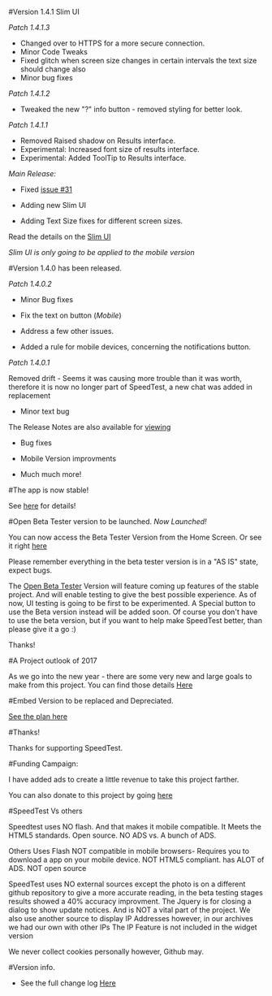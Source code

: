 
#Version 1.4.1 Slim UI

*Patch 1.4.1.3*
  - Changed over to HTTPS for a more secure connection. 
  - Minor Code Tweaks
  - Fixed glitch when screen size changes in certain intervals the text size should change also 
  - Minor bug fixes
  
  
*Patch 1.4.1.2*

 - Tweaked the new "?" info button - removed styling for better look. 
 
 

*Patch 1.4.1.1*

  - Removed Raised shadow on Results interface. 
  - Experimental: Increased font size of results interface. 
  - Experimental: Added ToolTip to Results interface. 
  
   
*Main Release:*
  
 - Fixed [issue #31](https://github.com/jdc20181/SpeedTest/issues/31)

 - Adding new Slim UI

 - Adding Text Size fixes for different screen sizes. 
 
Read the details on the [Slim UI]( https://github.com/jdc20181/SpeedTest/wiki/Slim-UI-Coming-to-SpeedTest)

*Slim UI is only going to be applied to the mobile version*


 
 
#Version 1.4.0 has been released. 

*Patch 1.4.0.2*


  - Minor Bug fixes 
  
  - Fix the text on button (*Mobile*)
  
  - Address a few other issues. 
  
  - Added a rule for mobile devices, concerning the notifications button. 
  
  
  
*Patch 1.4.0.1*

Removed drift - Seems it was causing more trouble than it was worth, therefore it is now no longer part of SpeedTest, a new chat was added in replacement

 - Minor text bug
 
 
The Release Notes are also available for [viewing](https://github.com/jdc20181/SpeedTest/wiki/Version-1.4.0-Release-Notes)

 - Bug fixes
 
 - Mobile Version improvments 
 
 - Much much more!
 

#The app is now stable!

See [here](https://github.com/jdc20181/SpeedTest/wiki/Android-App-is-now-stable!) for details!



 
 
#Open Beta Tester version to be launched. *Now Launched!*

You can now access the Beta Tester Version from the Home Screen. Or see it right [here](https://jdc20181.github.io/SpeedTest/Beta/beta.html)

Please remember everything in the beta tester version is in a "AS IS" state, expect bugs. 


The [Open Beta Tester](https://github.com/jdc20181/SpeedTest/wiki/Open-Beta-Version-to-be-launched) Version will feature coming up features of the stable project. And will enable testing to give the best possible experience. As of now, UI testing is going to be first to be experimented. A Special button to use the Beta version instead will be added soon. Of course you don't have to use the beta version, but if you want to help make SpeedTest better, than please give it a go :) 

Thanks!




#A Project outlook of 2017

As we go into the new year - there are some very new and large goals to make from this project. 
You can find those details <a href="https://github.com/jdc20181/SpeedTest/wiki/SpeedTest-2017-outlook">Here</a>

#Embed Version to be replaced and Depreciated. 

<a href="https://github.com/jdc20181/SpeedTest/wiki/Embed-Version-Replacement-plan">See the plan here</a>



#Thanks!

Thanks for supporting SpeedTest. 


#Funding Campaign:

I have added ads to create a little revenue to take this project farther. 

You can also donate to this project by going <a href="http://jdc20181.github.io/SpeedTest/donate.html">here</a>



#SpeedTest Vs others

Speedtest uses NO flash. And that makes it mobile compatible. It Meets the HTML5 standards. Open source. NO ADS vs. A bunch of ADS.

Others Uses Flash NOT compatible in mobile browsers- Requires you to download a app on your mobile device. NOT HTML5 compliant. has ALOT of ADS. NOT open source


SpeedTest uses NO external sources except the photo is on a different github repository to give a more accurate reading, in the beta testing stages results showed a 40% accuracy improvment. 
The Jquery is for closing a dialog to show update notices. And is NOT a vital part of the project.
We also use another source to display IP Addresses however, in our archives we had our own with other IPs
The IP Feature is not included in the widget version 

We never collect cookies personally however, Github may.


#Version info. 

- See the full change log <a href="https://github.com/jdc20181/SpeedTest/wiki/Change-Log">Here</a>
